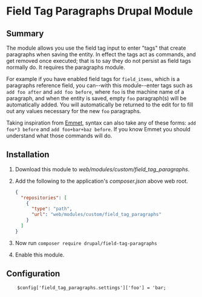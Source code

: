 # Field Tag Paragraphs Drupal Module

## Summary

The module allows you use the field tag input to enter "tags" that create paragraphs when saving the entity.  In effect the tags act as commands, and get removed once executed; that is to say they do not persist as field tags normally do.  It requires the paragraphs module.

For example if you have enabled field tags for `field_items`, which is a paragraphs reference field, you can--with this module--enter tags such as `add foo after` and `add foo before`, where `foo` is the machine name of a paragraph, and when the entity is saved, empty `foo` paragraph(s) will be automatically added.  You will automatically be returned to the edit for to fill out any values necessary for the new `foo` paragraphs.

Taking inspiration from [Emmet](https://www.emmet.io/), syntax can also take any of these forms: `add foo*3 before` and `add foo+bar+baz before`.  If you know Emmet you should understand what those commands will do.

## Installation

1. Download this module to _web/modules/custom/field_tag_paragraphs_.
1. Add the following to the application's _composer.json_ above web root.

    ```json
    {
      "repositories": [
        {
          "type": "path",
          "url": "web/modules/custom/field_tag_paragraphs"
        }
      ]
    }
    ```

1. Now run `composer require drupal/field-tag-paragraphs`
1. Enable this module.

## Configuration

        $config['field_tag_paragraphs.settings']['foo'] = 'bar;
